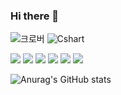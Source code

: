 ### Hi there 👋

<!--
**cheonbosik/cheonbosik** is a ✨ _special_ ✨ repository because its `README.md` (this file) appears on your GitHub profile.

Here are some ideas to get you started:

- 🔭 I’m currently working on ...
- 🌱 I’m currently learning ...
- 👯 I’m looking to collaborate on ...
- 🤔 I’m looking for help with ...
- 💬 Ask me about ...
- 📫 How to reach me: ...
- 😄 Pronouns: ...
- ⚡ Fun fact: ...
-->

<!-- 주석 입니다. : 아래는 마크다운(Mark Down) 작성법입니다. -->
<!-- 주석 입니다. -->
<!--
<h2>마크다운 제목입니다.</h2>

# This is a H1
## This is a H2
### This is a H3
#### This is a H4
##### This is a H5
###### This is a H6
<hr/>
<h2>BlockQuote(블럭인용문자)</h2>

> This is a first blockqute.
>   > This is a second blockqute.
>   >   > This is a third blockqute.

<hr/>
<h3>목록태그</h3>

<ul>
  <li>리스트1</li>
  <li>리스트2</li>
  <li>리스트3</li>
</ul>

<ol>
  <li>리스트1</li>
  <li>리스트2</li>
  <li>리스트3</li>
</ol>

* 하나
  * 둘
    * 셋
+ 1.하나
  + 2.둘
    + 3.셋
- 빨강
  - 녹색
    - 파랑
* 1단계
  + 2단계
    - 3단계
      * 4단계
      
<hr/>

<h3>선그리기</h3>

* * * *
***
*****
- - -
--------


<h3>링크</h3>
<a href="http://www.naver.com">네이버</a>

<font color="#ffff00">노랑(색상지원안됨)</font>

<span style="color:#ffd33d">노랑</span>

-->

<img alt="크로버" src ="https://img.shields.io/badge/Android-3DDC84.svg?&style=for-the-badge&logo=Android&logoColor=006600"/>
<img alt="Cshart" src="https://img.shields.io/badge/Csharp-239120.svg?&style=for-the-badge&logo=Csharp&logoColor=white""/>

<a href="http://daum.net" target="_blank"><img src="https://img.shields.io/badge/Burton-000000?style=dadge&logo=Burton&logoColor=white"/></a>
                                                                                                                                       <a href="http://blog.daum.net" target="_blank"><img src="https://img.shields.io/badge/Burton-000000?style=plastic&logo=Burton&logoColor=white"/></a>
                                                                                                                                       <a href="http://blog.daum.net/cjsk1126" target="_blank"><img src="https://img.shields.io/badge/Burton-000000?style=flat&logo=Burton&logoColor=white"/></a>
                                                                                                                                       <a href="http://daum.net" target="_blank"><img src="https://img.shields.io/badge/Burton-000000?style=flat-square&logo=Burton&logoColor=white"/></a>
                                                                                                                                       <a href="http://daum.net" target="_blank"><img src="https://img.shields.io/badge/Burton-000000?style=social&logo=Burton&logoColor=white"/></a>
                                                                                                                                       <a href="http://daum.net" target="_blank"><img src="https://img.shields.io/badge/Burton-000000?style=for-the-dadge&logo=Burton&logoColor=white"/></a>

![Anurag's GitHub stats](https://github-readme-stats.vercel.app/api?username=cheonbosik&show_icons=true&theme=radical)
